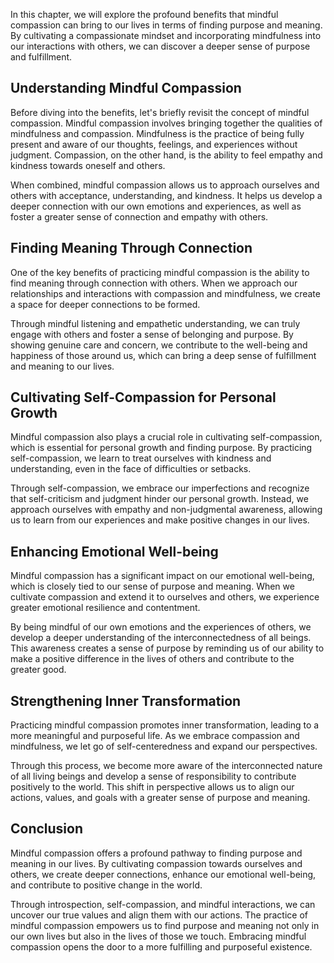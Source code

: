 
In this chapter, we will explore the profound benefits that mindful compassion can bring to our lives in terms of finding purpose and meaning. By cultivating a compassionate mindset and incorporating mindfulness into our interactions with others, we can discover a deeper sense of purpose and fulfillment.

Understanding Mindful Compassion
--------------------------------

Before diving into the benefits, let's briefly revisit the concept of mindful compassion. Mindful compassion involves bringing together the qualities of mindfulness and compassion. Mindfulness is the practice of being fully present and aware of our thoughts, feelings, and experiences without judgment. Compassion, on the other hand, is the ability to feel empathy and kindness towards oneself and others.

When combined, mindful compassion allows us to approach ourselves and others with acceptance, understanding, and kindness. It helps us develop a deeper connection with our own emotions and experiences, as well as foster a greater sense of connection and empathy with others.

Finding Meaning Through Connection
----------------------------------

One of the key benefits of practicing mindful compassion is the ability to find meaning through connection with others. When we approach our relationships and interactions with compassion and mindfulness, we create a space for deeper connections to be formed.

Through mindful listening and empathetic understanding, we can truly engage with others and foster a sense of belonging and purpose. By showing genuine care and concern, we contribute to the well-being and happiness of those around us, which can bring a deep sense of fulfillment and meaning to our lives.

Cultivating Self-Compassion for Personal Growth
-----------------------------------------------

Mindful compassion also plays a crucial role in cultivating self-compassion, which is essential for personal growth and finding purpose. By practicing self-compassion, we learn to treat ourselves with kindness and understanding, even in the face of difficulties or setbacks.

Through self-compassion, we embrace our imperfections and recognize that self-criticism and judgment hinder our personal growth. Instead, we approach ourselves with empathy and non-judgmental awareness, allowing us to learn from our experiences and make positive changes in our lives.

Enhancing Emotional Well-being
------------------------------

Mindful compassion has a significant impact on our emotional well-being, which is closely tied to our sense of purpose and meaning. When we cultivate compassion and extend it to ourselves and others, we experience greater emotional resilience and contentment.

By being mindful of our own emotions and the experiences of others, we develop a deeper understanding of the interconnectedness of all beings. This awareness creates a sense of purpose by reminding us of our ability to make a positive difference in the lives of others and contribute to the greater good.

Strengthening Inner Transformation
----------------------------------

Practicing mindful compassion promotes inner transformation, leading to a more meaningful and purposeful life. As we embrace compassion and mindfulness, we let go of self-centeredness and expand our perspectives.

Through this process, we become more aware of the interconnected nature of all living beings and develop a sense of responsibility to contribute positively to the world. This shift in perspective allows us to align our actions, values, and goals with a greater sense of purpose and meaning.

Conclusion
----------

Mindful compassion offers a profound pathway to finding purpose and meaning in our lives. By cultivating compassion towards ourselves and others, we create deeper connections, enhance our emotional well-being, and contribute to positive change in the world.

Through introspection, self-compassion, and mindful interactions, we can uncover our true values and align them with our actions. The practice of mindful compassion empowers us to find purpose and meaning not only in our own lives but also in the lives of those we touch. Embracing mindful compassion opens the door to a more fulfilling and purposeful existence.
